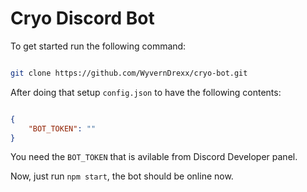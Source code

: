 # Cryo Discord Bot

To get started run the following command:

```bash

git clone https://github.com/WyvernDrexx/cryo-bot.git

```

After doing that setup `config.json` to have the following contents:

```json

{
	"BOT_TOKEN": ""
}

```

You need the `BOT_TOKEN` that is avilable from Discord Developer panel.

Now, just run `npm start`, the bot should be online now.